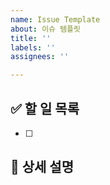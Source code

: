 ```yaml
---
name: Issue Template
about: 이슈 템플릿
title: ''
labels: ''
assignees: ''

---
```


## ✅ 할 일 목록

- [ ] 

## 📌 상세 설명
